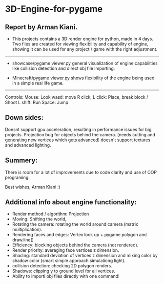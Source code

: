 # 3D-Engine-for-pygame


## Report by Arman Kiani.

- This projects contains a 3D render engine for python, made in 4 days.
Two files are created for viewing flexibility and capability of engine, showing it can be used for any project / game with the right adjustment.

***
- showcase/pygame viewer.py
	general visualization of engine capabilities like collision detection and direct obj file importing.

- Minecraft/pygame viewer.py 
	shows flexibility of the engine being used in a simple real life game.
***

Controls:
Mouse: Look
wasd: move
R click, L click: Place, break block / Shoot
L shift: Run
Space: Jump


## Down sides:
Doesnt support gpu acceleration, resulting in performance issues for big projects.
Projection bug for objects behind the camera. (needs cutting and generating new vertices which gets advanced)
doesn't support textures and advanced lighting.

## Summery:
There is room for a lot of improvements due to code clarity and use of OOP programing.

Best wishes, Arman Kiani :)



## Additional info about engine functionality:
- Render method / algorithm: Projection
- Moving: Shifting the world,
- Rotating the camera: rotating the world around camera (matrix multiplication).
- Rendering faces and edges: Vertex look up + pygame polygon and draw.line()
- Efficiency: blocking objects behind the camera (not rendered).
- Render priority: averaging face vertices z dimension.
- Shading: standard deviation of vertices z dimension and mixing color by shadow color (smart simple approach simulationg light).
- collision detection: checking 2D polygon renders.
- Shadows: clipping y to ground level for all vertices.
- Ability to importi obj files directly with one command!
